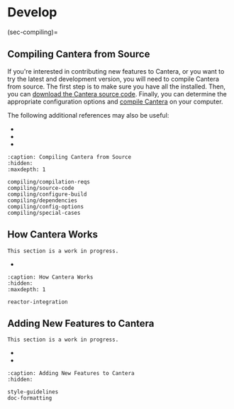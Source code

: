 # Develop

(sec-compiling)=
## Compiling Cantera from Source

If you're interested in contributing new features to Cantera, or you want to try the
latest and development version, you will need to compile Cantera from source. The first
step is to make sure you have all the [](compiling/compilation-reqs) installed. Then,
you can [download the Cantera source code](compiling/source-code). Finally, you can
determine the appropriate configuration options and [compile
Cantera](compiling/configure-build) on your computer.

The following additional references may also be useful:

- [](compiling/dependencies.md)
- [](compiling/config-options)
- [](compiling/special-cases)

```{toctree}
:caption: Compiling Cantera from Source
:hidden:
:maxdepth: 1

compiling/compilation-reqs
compiling/source-code
compiling/configure-build
compiling/dependencies
compiling/config-options
compiling/special-cases
```

## How Cantera Works

```{caution}
This section is a work in progress.
```

- [](reactor-integration)

```{toctree}
:caption: How Cantera Works
:hidden:
:maxdepth: 1

reactor-integration
```

## Adding New Features to Cantera

```{caution}
This section is a work in progress.
```

- [](style-guidelines)
- [](doc-formatting)

```{toctree}
:caption: Adding New Features to Cantera
:hidden:

style-guidelines
doc-formatting
```
